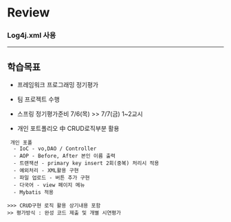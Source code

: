 # Review

### Log4j.xml 사용



-----------------------------------------------------

## 학습목표
- 프레임워크 프로그래밍 정기평가
- 팀 프로젝트 수행

- 스프링 정기평가준비 7/6(목) >> 7/7(금) 1~2교시

- 개인 포트폴리오 中 CRUD로직부분 활용
```
 개인 포폴
  - IoC - vo,DAO / Controller
  - AOP - Before, After 본인 이름 출력
  - 트랜잭션 - primary key insert 2회(중복) 처리시 적용
  - 예외처리 - XML활용 구현
  - 파일 업로드 - 버튼 추가 구현
  - 다국어 - view 페이지 메뉴
  - Mybatis 적용

>>> CRUD구현 로직 활용 상기내용 포함
>> 평가방식 : 완성 코드 제출 및 개별 시연평가
```
